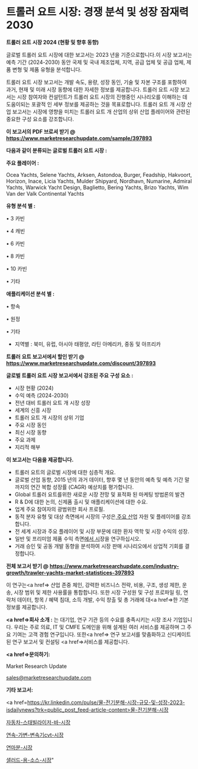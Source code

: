 # 트롤러 요트 시장: 경쟁 분석 및 성장 잠재력 2030

<strong>트롤러 요트 시장 2024 (현황 및 향후 동향)</strong>

글로벌 트롤러 요트 시장에 대한 보고서는 2023 년을 기준으로합니다.이 시장 보고서는 예측 기간 (2024-2030) 동안 국제 및 국내 제조업체, 지역, 공급 업체 및 공급 업체, 제품 변형 및 제품 유형을 분석합니다.

트롤러 요트 시장 보고서는 개발 속도, 용량, 성장 동인, 기술 및 자본 구조를 포함하여 과거, 현재 및 미래 시장 동향에 대한 자세한 정보를 제공합니다. 트롤러 요트 시장 보고서는 시장 참여자와 컨설턴트가 트롤러 요트 시장의 진행중인 시나리오를 이해하는 데 도움이되는 포괄적 인 세부 정보를 제공하는 것을 목표로합니다. 트롤러 요트 개 시장 산업 보고서는 시장에 영향을 미치는 트롤러 요트 개 산업의 상위 산업 플레이어와 관련된 중요한 구성 요소를 강조합니다.



<strong>이 보고서의 PDF 브로셔 받기 @ <a href=https://www.marketresearchupdate.com/sample/397893>https://www.marketresearchupdate.com/sample/397893</a></strong>



<strong>다음과 같이 분류되는 글로벌 트롤러 요트 시장 :</strong>



<strong>주요 플레이어 :</strong>

Ocea Yachts, Selene Yachts, Arksen, Astondoa, Burger, Feadship, Hakvoort, Horizon, Inace, Licia Yachts, Mulder Shipyard, Nordhavn, Numarine, Admiral Yachts, Warwick Yacht Design, Baglietto, Bering Yachts, Brizo Yachts, Wim Van der Valk Continental Yachts



<strong>유형 분석 별 :</strong>

• 3 카빈

• 4 캐빈

• 6 카빈

• 8 카빈

• 10 카빈

• 기타



<strong>애플리케이션 분석 별 :</strong>

• 항속

• 원정

• 기타

<ul>
  <li>지역별 : 북미, 유럽, 아시아 태평양, 라틴 아메리카, 중동 및 아프리카</li>
</ul>


<strong>트롤러 요트 보고서에서 할인 받기 @ <a href=https://www.marketresearchupdate.com/discount/397893>https://www.marketresearchupdate.com/discount/397893</a></strong>



<strong>글로벌 트롤러 요트 시장 보고서에서 강조된 주요 구성 요소 :</strong>
<ul>
  <li>시장 현황 (2024)</li>
  <li>수익 예측 (2024-2030)</li>
  <li>전년 대비 트롤러 요트 개 시장 성장</li>
  <li>세계의 신흥 시장</li>
  <li>트롤러 요트 개 시장의 상위 기업</li>
  <li>주요 시장 동인</li>
  <li>최신 시장 동향</li>
  <li>주요 과제</li>
  <li>지리적 해부</li>
</ul>


<strong>이 보고서는 다음을 제공합니다.</strong>
<ul>
  <li>트롤러 요트의 글로벌 시장에 대한 심층적 개요.</li>
  <li>글로벌 산업 동향, 2015 년의 과거 데이터, 향후 몇 년 동안의 예측 및 예측 기간 말까지의 연간 복합 성장률 (CAGR) 예상치를 평가합니다.</li>
  <li>Global 트롤러 요트를위한 새로운 시장 전망 및 표적화 된 마케팅 방법론의 발견</li>
  <li>R &amp; D에 대한 논의, 신제품 출시 및 애플리케이션에 대한 수요.</li>
  <li>업계 주요 참여자의 광범위한 회사 프로필.</li>
  <li>동적 분자 유형 및 대상 측면에서 시장의 구성은<a href=> 주요 산</a>업 자원 및 플레이어를 강조합니다.</li>
  <li>전 세계 시장과 주요 플레이어 및 시장 부문에 대한 환자 역학 및 시장 수익의 성장.</li>
  <li>일반 및 프리미엄 제품 수익 측면<a href=>에서 시</a>장을 연구하십시오.</li>
  <li>거래 승인 및 공동 개발 동향을 분석하여 시장 판매 시나리오에서 상업적 기회를 결정합니다.</li>
</ul>



<strong>전체 보고서 받기 @ <a href=https://www.marketresearchupdate.com/industry-growth/trawler-yachts-market-statistices-397893>https://www.marketresearchupdate.com/industry-growth/trawler-yachts-market-statistices-397893</a></strong>

이 연구는<a href=> 산업 존중</a> 체인, 강력한 비즈니스 전략, 비용, 구조, 생성 제한, 운송, 시장 범위 및 제한 사용률을 통합합니다. 또한 시장 구성원 및 구성 프로파일 링, 연락처 데이터, 항목 / 혜택 침대, 소득 개발, 수익 창출 및 총 거래에 대<a href=>한 기본 </a>정보를 제공합니다.



<strong><a href=>회사 소</a>개 :</strong>
는 대기업, 연구 기관 등의 수요를 충족시키는 시장 조사 기업입니다. 우리는 주로 의료, IT 및 CMFE 도메인을 위해 설계된 여러 서비스를 제공하며 그 주요 기여는 고객 경험 연구입니다. 또한<a href=> 연구 보</a>고서를 맞춤화하고 신디케이트 된 연구 보고서 및 컨설팅 <a href=>서비스</a>를 제공합니다.



<strong><a href=>문의하기:</a></strong>

Market Research Update

sales@marketresearchupdate.com



<strong>기타 보고서:</strong>

<a href=https://kr.linkedin.com/pulse/물-전기분해-시장-규모-및-성장-2023-isdailynews?trk=public_post_feed-article-content>물-전기분해-시장</a>

<a href=https://www.linkedin.com/pulse/자동차-스태빌라이저-바-시장-세분화-연구-및-목표-고객2029년-market-matrix-musings-analysis-ewm1f/>자동차-스태빌라이저-바-시장</a>

<a href=https://www.linkedin.com/pulse/연속-가변-변속기cvt-시장-경쟁-분석-및-성장-잠재력-2029-kpvzf/>연속-가변-변속기cvt-시장</a>

<a href=https://www.linkedin.com/pulse/연마분-시장-세분화-연구-및-목표-고객2029년-trendsetters-talk-360-analysis-veuif/>연마분-시장</a>

<a href=https://www.linkedin.com/pulse/샐러드-용-소스-시장-경쟁-분석-및-성장-잠재력-2030-analytics-avenue-adventures-24-ana-twvvc/>샐러드-용-소스-시장</a>"
